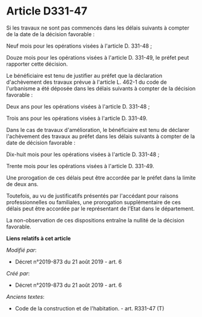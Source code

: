 # Article D331-47

Si les travaux ne sont pas commencés dans les délais suivants à compter de la date de la décision favorable :

Neuf mois pour les opérations visées à l'article D. 331-48 ;

Douze mois pour les opérations visées à l'article D. 331-49, le préfet peut rapporter cette décision.

Le bénéficiaire est tenu de justifier au préfet que la déclaration d'achèvement des travaux prévue à l'article L. 462-1 du
code de l'urbanisme a été déposée dans les délais suivants à compter de la décision favorable :

Deux ans pour les opérations visées à l'article D. 331-48 ;

Trois ans pour les opérations visées à l'article D. 331-49.

Dans le cas de travaux d'amélioration, le bénéficiaire est tenu de déclarer l'achèvement des travaux au préfet dans les
délais suivants à compter de la date de décision favorable :

Dix-huit mois pour les opérations visées à l'article D. 331-48 ;

Trente mois pour les opérations visées à l'article D. 331-49.

Une prorogation de ces délais peut être accordée par le préfet dans la limite de deux ans.

Toutefois, au vu de justificatifs présentés par l'accédant pour raisons professionnelles ou familiales, une prorogation
supplémentaire de ces délais peut être accordée par le représentant de l'Etat dans le département.

La non-observation de ces dispositions entraîne la nullité de la décision favorable.

**Liens relatifs à cet article**

_Modifié par_:

  - Décret n°2019-873 du 21 août 2019 - art. 6

_Créé par_:

  - Décret n°2019-873 du 21 août 2019 - art. 6

_Anciens textes_:

  - Code de la construction et de l'habitation. - art. R331-47 (T)
